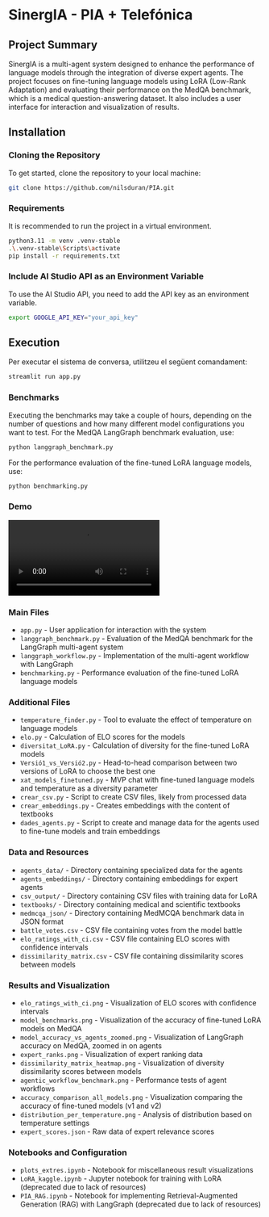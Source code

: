 # SinergIA - PIA + Telefónica

## Project Summary
SinergIA is a multi-agent system designed to enhance the performance of language models through the integration of diverse expert agents. The project focuses on fine-tuning language models using LoRA (Low-Rank Adaptation) and evaluating their performance on the MedQA benchmark, which is a medical question-answering dataset. It also includes a user interface for interaction and visualization of results.

## Installation
### Cloning the Repository
To get started, clone the repository to your local machine:
```bash
git clone https://github.com/nilsduran/PIA.git
```
### Requirements
It is recommended to run the project in a virtual environment. 
```bash
python3.11 -m venv .venv-stable
.\.venv-stable\Scripts\activate
pip install -r requirements.txt
```
### Include AI Studio API as an Environment Variable
To use the AI Studio API, you need to add the API key as an environment variable.
```bash
export GOOGLE_API_KEY="your_api_key"
```

## Execution
Per executar el sistema de conversa, utilitzeu el següent comandament:
```bash
streamlit run app.py
```

### Benchmarks
Executing the benchmarks may take a couple of hours, depending on the number of questions and how many different model configurations you want to test.
For the MedQA LangGraph benchmark evaluation, use:
```bash
python langgraph_benchmark.py
```
For the performance evaluation of the fine-tuned LoRA language models, use:
```bash
python benchmarking.py
```

### Demo

![](https://github.com/nilsduran/PIA/Demo.mov)

### Main Files
- `app.py` - User application for interaction with the system
- `langgraph_benchmark.py` - Evaluation of the MedQA benchmark for the LangGraph multi-agent system
- `langgraph_workflow.py` - Implementation of the multi-agent workflow with LangGraph
- `benchmarking.py` - Performance evaluation of the fine-tuned LoRA language models
### Additional Files
- `temperature_finder.py` - Tool to evaluate the effect of temperature on language models
- `elo.py` - Calculation of ELO scores for the models
- `diversitat_LoRA.py` - Calculation of diversity for the fine-tuned LoRA models
- `Versió1_vs_Versió2.py` - Head-to-head comparison between two versions of LoRA to choose the best one
- `xat_models_finetuned.py` - MVP chat with fine-tuned language models and temperature as a diversity parameter
- `crear_csv.py` - Script to create CSV files, likely from processed data
- `crear_embeddings.py` - Creates embeddings with the content of textbooks
- `dades_agents.py` - Script to create and manage data for the agents used to fine-tune models and train embeddings
### Data and Resources
- `agents_data/` - Directory containing specialized data for the agents
- `agents_embeddings/` - Directory containing embeddings for expert agents
- `csv_output/` - Directory containing CSV files with training data for LoRA
- `textbooks/` - Directory containing medical and scientific textbooks
- `medmcqa_json/` - Directory containing MedMCQA benchmark data in JSON format
- `battle_votes.csv` - CSV file containing votes from the model battle
- `elo_ratings_with_ci.csv` - CSV file containing ELO scores with confidence intervals
- `dissimilarity_matrix.csv` - CSV file containing dissimilarity scores between models
### Results and Visualization
- `elo_ratings_with_ci.png` - Visualization of ELO scores with confidence intervals
- `model_benchmarks.png` - Visualization of the accuracy of fine-tuned LoRA models on MedQA
- `model_accuracy_vs_agents_zoomed.png` - Visualization of LangGraph accuracy on MedQA, zoomed in on agents
- `expert_ranks.png` - Visualization of expert ranking data
- `dissimilarity_matrix_heatmap.png` - Visualization of diversity dissimilarity scores between models
- `agentic_workflow_benchmark.png` - Performance tests of agent workflows
- `accuracy_comparison_all_models.png` - Visualization comparing the accuracy of fine-tuned models (v1 and v2)
- `distribution_per_temperature.png` - Analysis of distribution based on temperature settings
- `expert_scores.json` - Raw data of expert relevance scores
### Notebooks and Configuration
- `plots_extres.ipynb` - Notebook for miscellaneous result visualizations
- `LoRA_kaggle.ipynb` - Jupyter notebook for training with LoRA (deprecated due to lack of resources)
- `PIA_RAG.ipynb` - Notebook for implementing Retrieval-Augmented Generation (RAG) with LangGraph (deprecated due to lack of resources)
